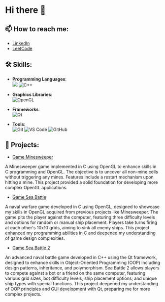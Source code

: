 # Hi there 👋

## 📫 How to reach me:

- [LinkedIn](https://www.linkedin.com/in/oleg-baranov-b86846309/)
- [LeetCode](https://leetcode.com/u/GeLo000/)

## 🛠 Skills:

- **Programming Languages**:  
  ![](https://img.shields.io/badge/C-00599C?style=flat-square&logo=c&logoColor=white)
  ![C++](https://img.shields.io/badge/C++-00599C?style=flat-square&logo=c%2B%2B&logoColor=white)
  
- **Graphics Libraries**:  
  ![OpenGL](https://img.shields.io/badge/OpenGL-5586A4?style=flat-square&logo=opengl&logoColor=white)
  
- **Frameworks**:  
  ![Qt](https://img.shields.io/badge/Qt-41CD52?style=flat-square&logo=qt&logoColor=white)
  
- **Tools**:  
  ![Git](https://img.shields.io/badge/Git-F05032?style=flat-square&logo=git&logoColor=white)
  ![VS Code](https://img.shields.io/badge/VS%20Code-007ACC?style=flat-square&logo=visual-studio-code&logoColor=white)
  ![GitHub](https://img.shields.io/badge/GitHub-181717?style=flat-square&logo=github&logoColor=white)

## 🚀 Projects:

- [Game Minesweeper](https://github.com/GeLo0000/Game-Minesweeper)

A Minesweeper game implemented in C using OpenGL to enhance skills in C programming and OpenGL. The objective is to uncover all non-mine cells without triggering any mines. Features include a restart mechanism upon hitting a mine. This project provided a solid foundation for developing more complex OpenGL applications.

- [Game Sea Battle](https://github.com/GeLo0000/Game-SeaBattle)

A naval warfare game developed in C using OpenGL, designed to showcase my skills in OpenGL acquired from previous projects like Minesweeper. The game pits the player against the computer, featuring three difficulty levels and options for random or manual ship placement. Players take turns firing at each other's 10x10 grids, aiming to sink all enemy ships. This project enhanced my programming abilities in C and deepened my understanding of game design complexities.

- [Game Sea Battle 2](https://github.com/GeLo0000/Game-SeaBattle2)

An advanced naval battle game developed in C++ using the Qt framework, designed to enhance skills in Object-Oriented Programming (OOP) including design patterns, inheritance, and polymorphism. Sea Battle 2 allows players to compete against a bot or a friend on the same computer, featuring various grid sizes, bot difficulty levels, ship placement options, and unique ship types with special functions. This project deepened my understanding of OOP principles and GUI development with Qt, preparing me for more complex projects.



